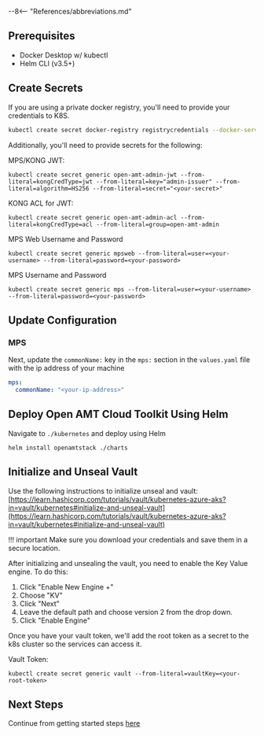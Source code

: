 --8<-- "References/abbreviations.md"

## Prerequisites

- Docker Desktop w/ kubectl
- Helm CLI (v3.5+)     


## Create Secrets 

If you are using a private docker registry, you'll need to provide your credentials to K8S. 
``` bash
kubectl create secret docker-registry registrycredentials --docker-server=<your-registry-server> --docker-username=<your-username> --docker-password=<your-password>
```

Additionally, you'll need to provide secrets for the following:

MPS/KONG JWT:

```
kubectl create secret generic open-amt-admin-jwt --from-literal=kongCredType=jwt --from-literal=key="admin-issuer" --from-literal=algorithm=HS256 --from-literal=secret="<your-secret>"
```
KONG ACL for JWT:
```
kubectl create secret generic open-amt-admin-acl --from-literal=kongCredType=acl --from-literal=group=open-amt-admin
```

MPS Web Username and Password
```
kubectl create secret generic mpsweb --from-literal=user=<your-username> --from-literal=password=<your-password>
```

MPS Username and Password
```
kubectl create secret generic mps --from-literal=user=<your-username> --from-literal=password=<your-password>
```

## Update Configuration

### MPS

Next, update the `commonName:` key in the `mps:` section in the `values.yaml` file with the ip address of your machine

``` yaml
mps:
  commonName: "<your-ip-address>"
```

## Deploy Open AMT Cloud Toolkit Using Helm

Navigate to `./kubernetes` and deploy using Helm 
```
helm install openamtstack ./charts
```

## Initialize and Unseal Vault

Use the following instructions to initialize unseal and vault:  [https://learn.hashicorp.com/tutorials/vault/kubernetes-azure-aks?in=vault/kubernetes#initialize-and-unseal-vault](https://learn.hashicorp.com/tutorials/vault/kubernetes-azure-aks?in=vault/kubernetes#initialize-and-unseal-vault)

!!! important 
    Make sure you download your credentials and save them in a secure location.

After initializing and unsealing the vault, you need to enable the Key Value engine.
To do this:
  1. Click "Enable New Engine +"
  2. Choose "KV"
  3. Click "Next"
  4. Leave the default path and choose version 2 from the drop down. 
  5. Click "Enable Engine"
  
Once you have your vault token, we'll add the root token as a secret to the k8s cluster so the services can access it.

Vault Token:
```
kubectl create secret generic vault --from-literal=vaultKey=<your-root-token>
```

## Next Steps

Continue from getting started steps [here](https://open-amt-cloud-toolkit.github.io/docs/1.3/General/loginToRPS/)


